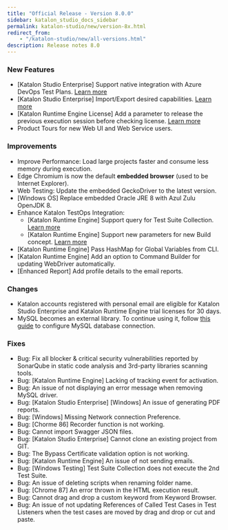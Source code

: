 ```yaml
---
title: "Official Release - Version 8.0.0" 
sidebar: katalon_studio_docs_sidebar
permalink: katalon-studio/new/version-8x.html
redirect_from:
    - "/katalon-studio/new/all-versions.html"
description: Release notes 8.0
---
```


### New Features

* [Katalon Studio Enterprise] Support native integration with Azure DevOps Test Plans. [Learn more](/katalon-studio/docs/azure-devops-test-plans.html)
* [Katalon Studio Enterprise] Import/Export desired capabilities. [Learn more](/katalon-studio/docs/import-export-desired-capabilities.html)
* [Katalon Runtime Engine License] Add a parameter to release the previous execution session before checking license. [Learn more]()
* Product Tours for new Web UI and Web Service users.

### Improvements

* Improve Performance: Load large projects faster and consume less memory during execution.
* Edge Chromium is now the default **embedded browser** (used to be Internet Explorer).
* Web Testing: Update the embedded GeckoDriver to the latest version.
* [Windows OS] Replace embedded Oracle JRE 8 with Azul Zulu OpenJDK 8.
* Enhance Katalon TestOps Integration:
    * [Katalon Runtime Engine] Support query for Test Suite Collection. [Learn more]()
    * [Katalon Runtime Engine] Support new parameters for new Build concept. [Learn more]()
* [Katalon Runtime Engine] Pass HashMap for Global Variables from CLI.
* [Katalon Runtime Engine] Add an option to Command Builder for updating WebDriver automatically.
* [Enhanced Report] Add profile details to the email reports.

### Changes

* Katalon accounts registered with personal email are eligible for Katalon Studio Enterprise and Katalon Runtime Engine trial licenses for 30 days.
* MySQL becomes an external library. To continue using it, follow [this guide](/katalon-studio/tutorials/how-to-implement-ddt-mysql.html) to configure MySQL database connection.

### Fixes

* Bug: Fix all blocker & critical security vulnerabilities reported by SonarQube in static code analysis and 3rd-party libraries scanning tools. 
* Bug: [Katalon Runtime Engine] Lacking of tracking event for activation.
* Bug: An issue of not displaying an error message when removing MySQL driver.
* Bug: [Katalon Studio Enterprise] [Windows] An issue of generating PDF reports.
* Bug: [Windows] Missing Network connection Preference.
* Bug: [Chorme 86] Recorder function is not working.
* Bug: Cannot import Swagger JSON files.
* Bug: [Katalon Studio Enterprise] Cannot clone an existing project from GIT.
* Bug: The Bypass Certificate validation option is not working.
* Bug: [Katalon Runtime Engine] An issue of not sending emails.
* Bug: [Windows Testing] Test Suite Collection does not execute the 2nd Test Suite.
* Bug: An issue of deleting scripts when renaming folder name.
* Bug: [Chrome 87] An error thrown in the HTML execution result.
* Bug: Cannot drag and drop a custom keyword from Keyword Browser.
* Bug: An issue of not updating References of Called Test Cases in Test Listeners when the test cases are moved by drag and drop or cut and paste.
